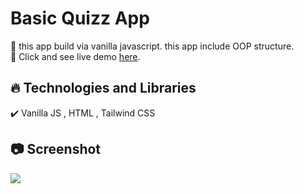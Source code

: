 # Basic Quizz App

🔸 this app build via vanilla javascript. this app include OOP structure. <br>
🔸 Click and see live demo [here](https://quiz-app-murex-pi.vercel.app/).

## 🔥 Technologies and Libraries <br>

✔️ Vanilla JS , HTML , Tailwind CSS <br>

## 📷 Screenshot <br>

<img src="https://media.giphy.com/media/jag7F0EYwaZiPWY5Ka/giphy.gif">
